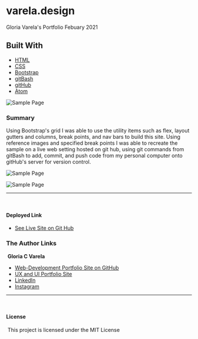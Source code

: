 # varela.design
Gloria Varela's Portfolio Febuary 2021
​
## **Built With**
* [HTML](https"//w3schools.com)
* [CSS](https"//w3schools.com)
* [Bootstrap](https://getbootstrap.com/)
* [gitBash](https://git-scm.com/downloads)
* [gitHub](https"//gitHub.com)
* [Atom](https://atom.io/)

![Sample Page](https://gcvarela21.github.io/glo.digital/img/index.png)

### **Summary**

Using Bootstrap's grid I was able to use the utility items such as flex, layout gutters and columns, break points, and nav bars to build this site. Using reference images and specified break points I was able to recreate the sample on a live web setting hosted on git hub, using git commands from gitBash to add, commit, and push code from my personal computer onto gitHub's server for version control.

![Sample Page](https://gcvarela21.github.io/glo.digital/img/work.png)

![Sample Page](https://gcvarela21.github.io/glo.digital/img/contact.png)

______________________________________________________________________________
​
​

#### **Deployed Link**

* [See Live Site on Git Hub](https://gcvarela21.github.io/glo.digital/)
​

### **The Author Links**

​
**Gloria C Varela**

* [Web-Development Portfolio Site on GitHub](https://gcvarela21.github.io/glo.digital/)
* [UX and UI Portfolio Site](https://www.glo.digital/)
* [LinkedIn](https://www.linkedin.com/in/glovarela/)
* [Instagram](https://www.instagram.com/glo.digital.ig/)
​
​
​

______________________________________________________________________________
​
#### **License**
​
This project is licensed under the MIT License
​
​
